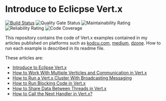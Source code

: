 # Introduce to Eclicpse Vert.x

[![Build Status](https://travis-ci.org/hakdogan/IntroduceToEclicpseVert.x.svg?branch=master)](https://travis-ci.org/hakdogan/IntroduceToEclicpseVert.x)
![Quality Gate Status](https://sonarcloud.io/api/project_badges/measure?project=hakdogan_IntroduceToEclicpseVert.x&metric=alert_status)
![Maintainability Rating](https://sonarcloud.io/api/project_badges/measure?project=hakdogan_IntroduceToEclicpseVert.x&metric=sqale_rating)
![Reliability Rating](https://sonarcloud.io/api/project_badges/measure?project=hakdogan_IntroduceToEclicpseVert.x&metric=reliability_rating)
![Code Coverage](https://sonarcloud.io/api/project_badges/measure?project=hakdogan_IntroduceToEclicpseVert.x&metric=coverage)

This repository contains the code of Vert.x examples contained in my articles published on platforms such as [kodcu.com](https://kodcu.com/author/hakdogan/), [medium](https://medium.com/@hakdogan), [dzone](https://dzone.com/users/1161493/hakdogan.html). How to run each example is described in its readme file.

These articles are:

* [Introduce to Eclipse Vert.x](https://medium.com/@hakdogan/introduce-to-eclicpse-vert-x-1d24c97643c7)
* [How to Work With Multiple Verticles and Communication in Vert.x](https://medium.com/@hakdogan/working-with-multiple-verticles-and-communication-between-them-in-vert-x-2ed07e8e6425)
* [How to Run a Vert.x Cluster With Broadcasting Messaging](https://medium.com/@hakdogan/how-to-run-a-vert-x-cluster-with-broadcasting-messaging-fc79ff113c9c)
* [How to Run Blocking Code in Vert.x](https://medium.com/@hakdogan/how-to-run-blocking-code-in-vert-x-174dad7e0f94)
* [How to Share Data Between Threads in Vert.x](https://medium.com/@hakdogan/how-to-share-data-between-threads-in-vert-x-afdf26dcc684)
* [How to Call the Next Handler in Vert.x?](https://medium.com/@hakdogan/how-to-call-the-next-handler-in-vert-x-c498506c427c)